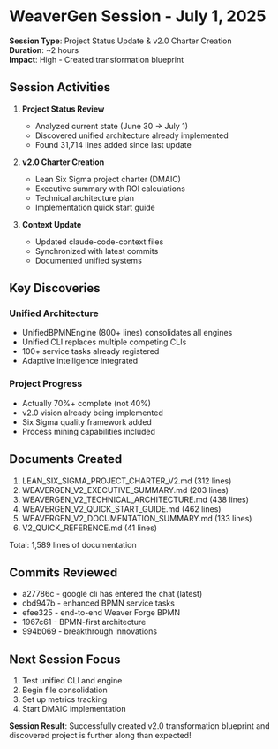 # WeaverGen Session - July 1, 2025

**Session Type**: Project Status Update & v2.0 Charter Creation  
**Duration**: ~2 hours  
**Impact**: High - Created transformation blueprint

## Session Activities

1. **Project Status Review**
   - Analyzed current state (June 30 → July 1)
   - Discovered unified architecture already implemented
   - Found 31,714 lines added since last update

2. **v2.0 Charter Creation**
   - Lean Six Sigma project charter (DMAIC)
   - Executive summary with ROI calculations
   - Technical architecture plan
   - Implementation quick start guide

3. **Context Update**
   - Updated claude-code-context files
   - Synchronized with latest commits
   - Documented unified systems

## Key Discoveries

### Unified Architecture
- UnifiedBPMNEngine (800+ lines) consolidates all engines
- Unified CLI replaces multiple competing CLIs
- 100+ service tasks already registered
- Adaptive intelligence integrated

### Project Progress
- Actually 70%+ complete (not 40%)
- v2.0 vision already being implemented
- Six Sigma quality framework added
- Process mining capabilities included

## Documents Created
1. LEAN_SIX_SIGMA_PROJECT_CHARTER_V2.md (312 lines)
2. WEAVERGEN_V2_EXECUTIVE_SUMMARY.md (203 lines)
3. WEAVERGEN_V2_TECHNICAL_ARCHITECTURE.md (438 lines)
4. WEAVERGEN_V2_QUICK_START_GUIDE.md (462 lines)
5. WEAVERGEN_V2_DOCUMENTATION_SUMMARY.md (133 lines)
6. V2_QUICK_REFERENCE.md (41 lines)

Total: 1,589 lines of documentation

## Commits Reviewed
- a27786c - google cli has entered the chat (latest)
- cbd947b - enhanced BPMN service tasks
- efee325 - end-to-end Weaver Forge BPMN
- 1967c61 - BPMN-first architecture
- 994b069 - breakthrough innovations

## Next Session Focus
1. Test unified CLI and engine
2. Begin file consolidation
3. Set up metrics tracking
4. Start DMAIC implementation

**Session Result**: Successfully created v2.0 transformation blueprint and discovered project is further along than expected!